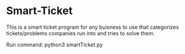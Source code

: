 # Smart-Ticket
This is a smart ticket program for any buisness to use that categorizes tickets/problems companies run into and tries to solve them.

Run command: python3 smartTicket.py
